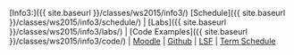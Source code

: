 [Info3:]({{ site.baseurl }}/classes/ws2015/info3/)
[Schedule]({{ site.baseurl }}/classes/ws2015/info3/schedule/)
| [Labs]({{ site.baseurl }}/classes/ws2015/info3/labs/)
| [Code Examples]({{ site.baseurl }}/classes/ws2015/info3/code/)
| [Moodle](https://moodle.htw-berlin.de/course/view.php?id=7348)
| [Github](http://github.com/htw-imi-info3)
| [LSF](https://lsf.htw-berlin.de/qisserver/rds?state=wsearchv&search=2&veranstaltung.veranstid=107762)
| [Term Schedule](https://lsf.htw-berlin.de/qisserver/rds?state=wplan&act=stg&pool=stg&show=plan&P.vx=kurz&r_zuordabstgv.semvonint=3&r_zuordabstgv.sembisint=3&missing=allTerms&k_abstgv.abstgvnr=231)
